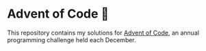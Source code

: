 # Advent of Code 🎄

This repository contains my solutions for [Advent of Code](https://adventofcode.com/), an annual programming challenge held each December.
